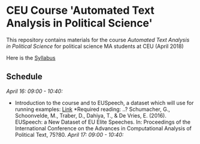 # CEU Course 'Automated Text Analysis in Political Science'

This repository contains materials for the course *Automated Text Analysis in Political Science* for political science MA students at CEU (April 2018)

Here is the [Syllabus](Syllabus_CEU.pdf)

Schedule 
----

*April 16: 09:00 - 10:40:** Introduction to the course and to EUSpeech, a dataset which will use for running examples: [Link](https://dataverse.harvard.edu/dataverse/euspeech)*Required reading:..? Schumacher, G., Schoonvelde, M., Traber, D., Dahiya, T., & De Vries, E. (2016). EUSpeech: a New Dataset of EU Elite Speeches. In: Proceedings of the International Conference on the Advances in Computational Analysis of Political Text, 75?80.*April 17: 09:00 - 10:40:*








